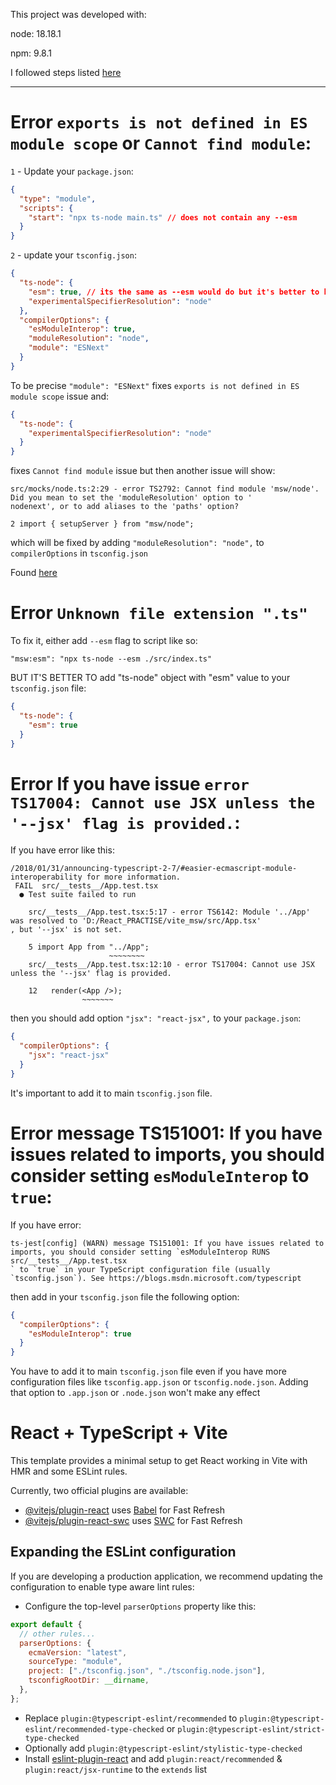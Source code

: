 This project was developed with:

node: 18.18.1

npm: 9.8.1

I followed steps listed [here](https://dev.to/teyim/effortless-testing-setup-for-react-with-vite-typescript-jest-and-react-testing-library-1c48)

---

# Error `exports is not defined in ES module scope` or `Cannot find module`:

`1` - Update your `package.json`:

```json
{
  "type": "module",
  "scripts": {
    "start": "npx ts-node main.ts" // does not contain any --esm
  }
}
```

`2` - update your `tsconfig.json`:

```json
{
  "ts-node": {
    "esm": true, // its the same as --esm would do but it's better to have it like this
    "experimentalSpecifierResolution": "node"
  },
  "compilerOptions": {
    "esModuleInterop": true,
    "moduleResolution": "node",
    "module": "ESNext"
  }
}
```

To be precise `"module": "ESNext"` fixes `exports is not defined in ES module scope` issue and:

```json
{
  "ts-node": {
    "experimentalSpecifierResolution": "node"
  }
}
```

fixes `Cannot find module` issue but then another issue will show:

```
src/mocks/node.ts:2:29 - error TS2792: Cannot find module 'msw/node'. Did you mean to set the 'moduleResolution' option to '
nodenext', or to add aliases to the 'paths' option?

2 import { setupServer } from "msw/node";

```

which will be fixed by adding `"moduleResolution": "node",` to `compilerOptions` in `tsconfig.json`

Found [here](https://stackoverflow.com/a/75396267)

# Error `Unknown file extension ".ts"`

To fix it, either add `--esm` flag to script like so:

`"msw:esm": "npx ts-node --esm ./src/index.ts"`

BUT IT'S BETTER TO add "ts-node" object with "esm" value to your `tsconfig.json` file:

```json
{
  "ts-node": {
    "esm": true
  }
}
```

# Error If you have issue `error TS17004: Cannot use JSX unless the '--jsx' flag is provided.`:

If you have error like this:

```
/2018/01/31/announcing-typescript-2-7/#easier-ecmascript-module-interoperability for more information.
 FAIL  src/__tests__/App.test.tsx
  ● Test suite failed to run

    src/__tests__/App.test.tsx:5:17 - error TS6142: Module '../App' was resolved to 'D:/React_PRACTISE/vite_msw/src/App.tsx'
, but '--jsx' is not set.

    5 import App from "../App";
                      ~~~~~~~~
    src/__tests__/App.test.tsx:12:10 - error TS17004: Cannot use JSX unless the '--jsx' flag is provided.

    12   render(<App />);
                ~~~~~~~

```

then you should add option `"jsx": "react-jsx",` to your `package.json`:

```json
{
  "compilerOptions": {
    "jsx": "react-jsx"
  }
}
```

It's important to add it to main `tsconfig.json` file.

# Error message TS151001: If you have issues related to imports, you should consider setting `esModuleInterop` to `true`:

If you have error:

```
ts-jest[config] (WARN) message TS151001: If you have issues related to imports, you should consider setting `esModuleInterop RUNS  src/__tests__/App.test.tsx
` to `true` in your TypeScript configuration file (usually `tsconfig.json`). See https://blogs.msdn.microsoft.com/typescript

```

then add in your `tsconfig.json` file the following option:

```json
{
  "compilerOptions": {
    "esModuleInterop": true
  }
}
```

You have to add it to main `tsconfig.json` file even if you have more configuration files like `tsconfig.app.json` or `tsconfig.node.json`. Adding that option to `.app.json` or `.node.json` won't make any effect

# React + TypeScript + Vite

This template provides a minimal setup to get React working in Vite with HMR and some ESLint rules.

Currently, two official plugins are available:

- [@vitejs/plugin-react](https://github.com/vitejs/vite-plugin-react/blob/main/packages/plugin-react/README.md) uses [Babel](https://babeljs.io/) for Fast Refresh
- [@vitejs/plugin-react-swc](https://github.com/vitejs/vite-plugin-react-swc) uses [SWC](https://swc.rs/) for Fast Refresh

## Expanding the ESLint configuration

If you are developing a production application, we recommend updating the configuration to enable type aware lint rules:

- Configure the top-level `parserOptions` property like this:

```js
export default {
  // other rules...
  parserOptions: {
    ecmaVersion: "latest",
    sourceType: "module",
    project: ["./tsconfig.json", "./tsconfig.node.json"],
    tsconfigRootDir: __dirname,
  },
};
```

- Replace `plugin:@typescript-eslint/recommended` to `plugin:@typescript-eslint/recommended-type-checked` or `plugin:@typescript-eslint/strict-type-checked`
- Optionally add `plugin:@typescript-eslint/stylistic-type-checked`
- Install [eslint-plugin-react](https://github.com/jsx-eslint/eslint-plugin-react) and add `plugin:react/recommended` & `plugin:react/jsx-runtime` to the `extends` list
